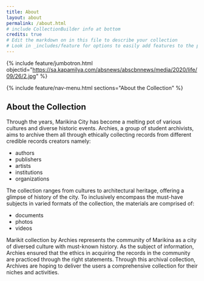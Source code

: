 ```yaml
---
title: About
layout: about
permalink: /about.html
# include CollectionBuilder info at bottom
credits: true
# Edit the markdown on in this file to describe your collection
# Look in _includes/feature for options to easily add features to the page
---
```


{% include feature/jumbotron.html objectid="https://sa.kapamilya.com/absnews/abscbnnews/media/2020/life/09/26/2.jpg" %}

{% include feature/nav-menu.html sections="About the Collection" %}

## About the Collection

Through the years, Marikina City has become a melting pot of various cultures and diverse historic events. Archies, a group of student archivists, aims to archive them all through ethically collecting records from different credible records creators namely: 
- authors 
- publishers
- artists
- institutions
- organizations

The collection ranges from cultures to architectural heritage, offering a glimpse of history of the city. To inclusively encompass the must-have subjects in varied formats of the collection, the materials are comprised of: 
- documents
- photos
- videos

Marikit collection by Archies represents the community of Marikina as a city of diversed culture with must-known history. As the subject of information, Archies ensured that the ethics in acquiring the records in the community are practiced through the right statements. Through this archival collection, Archives are hoping to deliver the users a comprehensive collection for their niches and activities.
